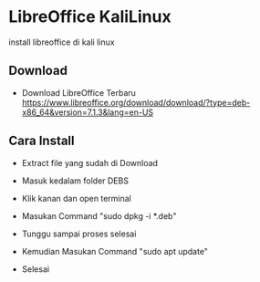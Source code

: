 # LibreOffice KaliLinux
install libreoffice di kali linux

## Download
- Download LibreOffice Terbaru
  https://www.libreoffice.org/download/download/?type=deb-x86_64&version=7.1.3&lang=en-US
  
## Cara Install
- Extract file yang sudah di Download

- Masuk kedalam folder DEBS

- Klik kanan dan open terminal

- Masukan Command "sudo dpkg -i *.deb"

- Tunggu sampai proses selesai

- Kemudian Masukan Command "sudo apt update"

- Selesai
